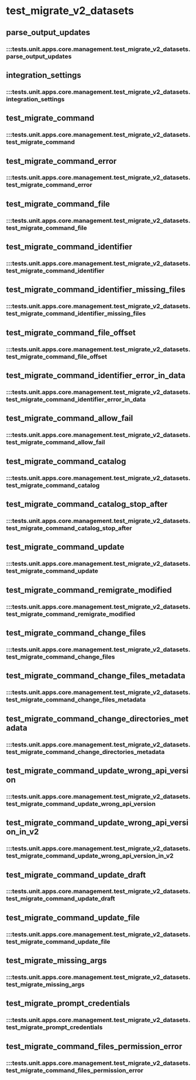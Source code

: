 # test_migrate_v2_datasets

## parse_output_updates

### :::tests.unit.apps.core.management.test_migrate_v2_datasets.parse_output_updates

## integration_settings

### :::tests.unit.apps.core.management.test_migrate_v2_datasets.integration_settings

## test_migrate_command

### :::tests.unit.apps.core.management.test_migrate_v2_datasets.test_migrate_command

## test_migrate_command_error

### :::tests.unit.apps.core.management.test_migrate_v2_datasets.test_migrate_command_error

## test_migrate_command_file

### :::tests.unit.apps.core.management.test_migrate_v2_datasets.test_migrate_command_file

## test_migrate_command_identifier

### :::tests.unit.apps.core.management.test_migrate_v2_datasets.test_migrate_command_identifier

## test_migrate_command_identifier_missing_files

### :::tests.unit.apps.core.management.test_migrate_v2_datasets.test_migrate_command_identifier_missing_files

## test_migrate_command_file_offset

### :::tests.unit.apps.core.management.test_migrate_v2_datasets.test_migrate_command_file_offset

## test_migrate_command_identifier_error_in_data

### :::tests.unit.apps.core.management.test_migrate_v2_datasets.test_migrate_command_identifier_error_in_data

## test_migrate_command_allow_fail

### :::tests.unit.apps.core.management.test_migrate_v2_datasets.test_migrate_command_allow_fail

## test_migrate_command_catalog

### :::tests.unit.apps.core.management.test_migrate_v2_datasets.test_migrate_command_catalog

## test_migrate_command_catalog_stop_after

### :::tests.unit.apps.core.management.test_migrate_v2_datasets.test_migrate_command_catalog_stop_after

## test_migrate_command_update

### :::tests.unit.apps.core.management.test_migrate_v2_datasets.test_migrate_command_update

## test_migrate_command_remigrate_modified

### :::tests.unit.apps.core.management.test_migrate_v2_datasets.test_migrate_command_remigrate_modified

## test_migrate_command_change_files

### :::tests.unit.apps.core.management.test_migrate_v2_datasets.test_migrate_command_change_files

## test_migrate_command_change_files_metadata

### :::tests.unit.apps.core.management.test_migrate_v2_datasets.test_migrate_command_change_files_metadata

## test_migrate_command_change_directories_metadata

### :::tests.unit.apps.core.management.test_migrate_v2_datasets.test_migrate_command_change_directories_metadata

## test_migrate_command_update_wrong_api_version

### :::tests.unit.apps.core.management.test_migrate_v2_datasets.test_migrate_command_update_wrong_api_version

## test_migrate_command_update_wrong_api_version_in_v2

### :::tests.unit.apps.core.management.test_migrate_v2_datasets.test_migrate_command_update_wrong_api_version_in_v2

## test_migrate_command_update_draft

### :::tests.unit.apps.core.management.test_migrate_v2_datasets.test_migrate_command_update_draft

## test_migrate_command_update_file

### :::tests.unit.apps.core.management.test_migrate_v2_datasets.test_migrate_command_update_file

## test_migrate_missing_args

### :::tests.unit.apps.core.management.test_migrate_v2_datasets.test_migrate_missing_args

## test_migrate_prompt_credentials

### :::tests.unit.apps.core.management.test_migrate_v2_datasets.test_migrate_prompt_credentials

## test_migrate_command_files_permission_error

### :::tests.unit.apps.core.management.test_migrate_v2_datasets.test_migrate_command_files_permission_error


